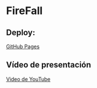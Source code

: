 # FireFall

## Deploy:

[GitHub Pages](https://middiz.github.io/Hack4Good/)

## Vídeo de presentación

[Video de YouTube](https://youtube.com/shorts/f6VmxggLh6o)